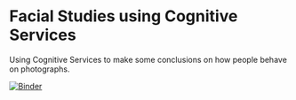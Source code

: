 # Facial Studies using Cognitive Services

Using Cognitive Services to make some conclusions on how people behave on photographs.

[![Binder](https://mybinder.org/badge_logo.svg)](https://mybinder.org/v2/gh/CloudAdvocacy/FaceStudies/master)
